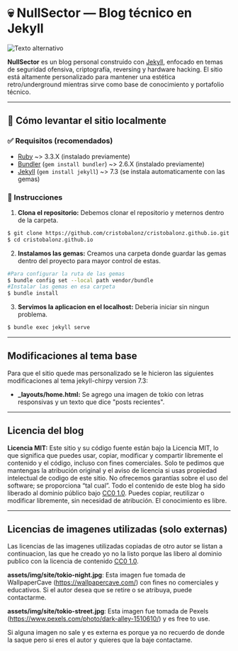 # 💀 NullSector — Blog técnico en Jekyll
![Texto alternativo](assets/img/site/neonsamurai.jpg)

**NullSector** es un blog personal construido con [Jekyll](https://jekyllrb.com/), enfocado en temas de seguridad ofensiva, criptografía, reversing y hardware hacking. El sitio está altamente personalizado para mantener una estética retro/underground mientras sirve como base de conocimiento y portafolio técnico.

---

## 🚀 Cómo levantar el sitio localmente

### ✅ Requisitos (recomendados)

- [Ruby](https://www.ruby-lang.org/) ~> 3.3.X (instalado previamente)
- [Bundler](https://bundler.io/) (`gem install bundler`) ~> 2.6.X (instalado previamente)
- [Jekyll](https://jekyllrb.com/) (`gem install jekyll`) ~> 7.3 (se instala automaticamente con las gemas)

### 🔧 Instrucciones

1. **Clona el repositorio:** Debemos clonar el repositorio y meternos dentro de la carpeta.

```bash
$ git clone https://github.com/cristobalonz/cristobalonz.github.io.git
$ cd cristobalonz.github.io
```

2. **Instalamos las gemas:** Creamos una carpeta donde guardar las gemas dentro del proyecto para mayor control de estas.
```bash
#Para configurar la ruta de las gemas
$ bundle config set --local path vendor/bundle
#Instalar las gemas en esa carpeta
$ bundle install
```

3. **Servimos la aplicacion en el localhost:** Deberia iniciar sin ningun problema.
```bash
$ bundle exec jekyll serve 
```

---

## Modificaciones al tema base

Para que el sitio quede mas personalizado se le hicieron las siguientes modificaciones al tema jekyll-chirpy version 7.3:

- **_layouts/home.html:** Se agrego una imagen de tokio con letras responsivas y un texto que dice "posts recientes".

---

## Licencia del blog

**Licencia MIT:**
Este sitio y su código fuente están bajo la Licencia MIT, lo que significa que puedes usar, copiar, modificar y compartir libremente el contenido y el código, incluso con fines comerciales. Solo te pedimos que mantengas la atribución original y el aviso de licencia si usas propiedad intelectual de codigo de este sitio. No ofrecemos garantías sobre el uso del software; se proporciona “tal cual”. Todo el contenido de este blog ha sido liberado al dominio público bajo [CC0 1.0](https://creativecommons.org/publicdomain/zero/1.0/). Puedes copiar, reutilizar o modificar libremente, sin necesidad de atribución. El conocimiento es libre.

---

## Licencias de imagenes utilizadas (solo externas)

Las licencias de las imagenes utilizadas copiadas de otro autor se listan a continuacion, las que he creado yo no la listo porque las libero al dominio publico con la licencia de contenido [CC0 1.0](https://creativecommons.org/publicdomain/zero/1.0/).

**assets/img/site/tokio-night.jpg**: Esta imagen fue tomada de WallpaperCave (https://wallpapercave.com/) con fines no comerciales y educativos. Si el autor desea que se retire o se atribuya, puede contactarme.

**assets/img/site/tokio-street.jpg**: Esta imagen fue tomada de Pexels (https://www.pexels.com/photo/dark-alley-1510610/) y es free to use.

Si alguna imagen no sale y es externa es porque ya no recuerdo de donde la saque pero si eres el autor y quieres que la baje contactame.






